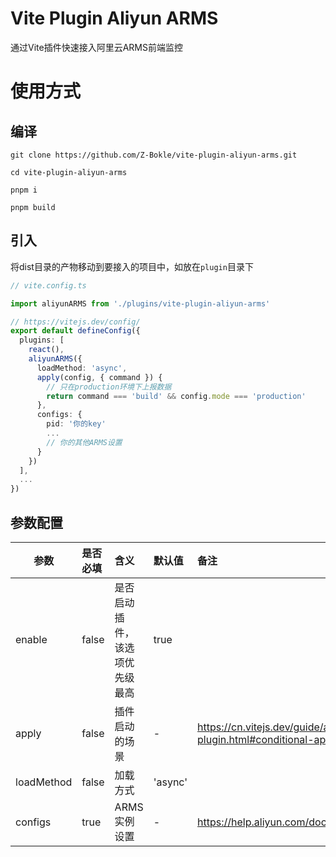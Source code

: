 # Vite Plugin Aliyun ARMS
通过Vite插件快速接入阿里云ARMS前端监控

# 使用方式
## 编译
```shell
git clone https://github.com/Z-Bokle/vite-plugin-aliyun-arms.git

cd vite-plugin-aliyun-arms

pnpm i

pnpm build
```

## 引入
将dist目录的产物移动到要接入的项目中，如放在`plugin`目录下

```ts
// vite.config.ts

import aliyunARMS from './plugins/vite-plugin-aliyun-arms'

// https://vitejs.dev/config/
export default defineConfig({
  plugins: [
    react(),
    aliyunARMS({
      loadMethod: 'async',
      apply(config, { command }) {
        // 只在production环境下上报数据
        return command === 'build' && config.mode === 'production'
      },
      configs: {
        pid: '你的key'
        ...
        // 你的其他ARMS设置
      }
    })
  ],
  ...
})
```

## 参数配置
| 参数       | 是否必填 | 含义                           | 默认值  | 备注                                                                |
| ---------- | :------- | :----------------------------- | :------ | :------------------------------------------------------------------ |
| enable     | false    | 是否启动插件，该选项优先级最高 | true    |                                                                     |
| apply      | false    | 插件启动的场景                 | -       | https://cn.vitejs.dev/guide/api-plugin.html#conditional-application |
| loadMethod | false    | 加载方式                       | 'async' |                                                                     |
| configs    | true     | ARMS实例设置                   | -       | https://help.aliyun.com/document_detail/58655.htm                   |
